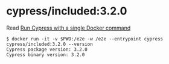 # cypress/included:3.2.0

Read [Run Cypress with a single Docker command](https://www.cypress.io/blog/2019/05/02/run-cypress-with-a-single-docker-command/)

```shell
$ docker run -it -v $PWD:/e2e -w /e2e --entrypoint cypress cypress/included:3.2.0 --version
Cypress package version: 3.2.0
Cypress binary version: 3.2.0
```
